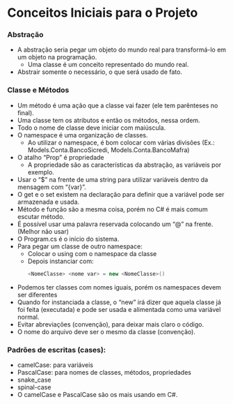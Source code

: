 # Conceitos Iniciais para o Projeto

### Abstração
* A abstração seria pegar um objeto do mundo real para transformá-lo em um objeto na programação.
  * Uma classe é um conceito representado do mundo real.
* Abstrair somente o necessário, o que será usado de fato.

### Classe e Métodos
* Um método é uma ação que a classe vai fazer (ele tem parênteses no final).
* Uma classe tem os atributos e então os métodos, nessa ordem.
* Todo o nome de classe deve iniciar com maiúscula.
* O namespace é uma organização de classes.
  * Ao utilizar o namespace, é bom colocar com várias divisões (Ex.: Models.Conta.BancoSicredi, Models.Conta.BancoMafra)
* O atalho “Prop” é propriedade
  * A propriedade são as características da abstração, as variáveis por exemplo.
* Usar o “$” na frente de uma string para utilizar variáveis dentro da mensagem com “{var}”.
* O get e o set existem na declaração para definir que a variável pode ser armazenada e usada.
* Método e função são a mesma coisa, porém no C# é mais comum escutar método.
* É possível usar uma palavra reservada colocando um “@” na frente. (Melhor não usar)
* O Program.cs é o início do sistema.
* Para pegar um classe de outro namespace:
  * Colocar o using com o namespace da classe
  * Depois instanciar com: 
    ```C# 
    <NomeClasse> <nome var> = new <NomeClasse>() 
    ```
* Podemos ter classes com nomes iguais, porém os namespaces devem ser diferentes
* Quando for instanciada a classe, o “new” irá dizer que aquela classe já foi feita (executada) e pode ser usada e alimentada como uma variável normal.
* Evitar abreviações (convenção), para deixar mais claro o código.
* O nome do arquivo deve ser o mesmo da classe (convenção).

### Padrões de escritas (cases):
* camelCase: para variáveis
* PascalCase: para nomes de classes, métodos, propriedades
* snake_case 
* spinal-case
* O camelCase e PascalCase são os mais usando em C#.


